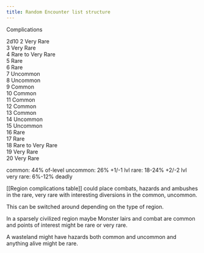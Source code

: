 ---title: Random Encounter list structure---
Complications

2d10
2 Very Rare  
3 Very Rare  
4 Rare to Very Rare  
5 Rare  
6 Rare  
7 Uncommon  
8 Uncommon  
9 Common  
10 Common  
11 Common  
12 Common  
13 Common  
14 Uncommon  
15 Uncommon  
16 Rare  
17 Rare  
18 Rare to Very Rare  
19 Very Rare  
20 Very Rare

common: 44%  of-level
uncommon: 26% +1/-1 lvl
rare: 18-24%  +2/-2 lvl
very rare: 6%-12%  deadly

[[Region complications table]] could place combats, hazards and ambushes in the rare, very rare with interesting diversions in the common, uncommon.

This can be switched around depending on the type of region. 

In a sparsely civilized region maybe Monster lairs and combat are common and points of interest might be rare or very rare.

A wasteland might have hazards both common and uncommon and anything alive might be rare.
